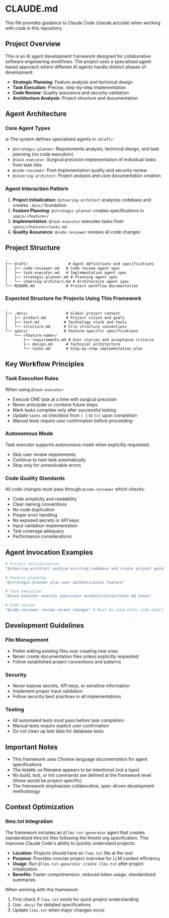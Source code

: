 <!-- https://github.com/lovemew67/claude-code-agents -->

# CLAUDE.md

This file provides guidance to Claude Code (claude.ai/code) when working with code in this repository.

## Project Overview

This is an AI agent development framework designed for collaborative software engineering workflows. The project uses a specialized agent-based approach where different AI agents handle distinct phases of development:

- **Strategic Planning**: Feature analysis and technical design
- **Task Execution**: Precise, step-by-step implementation
- **Code Review**: Quality assurance and security validation
- **Architecture Analysis**: Project structure and documentation

## Agent Architecture

### Core Agent Types
w
The system defines specialized agents in `/draft/`:

- `@strategic-planner`: Requirements analysis, technical design, and task planning (no code execution)
- `@task-executor`: Surgical precision implementation of individual tasks from task lists
- `@code-reviewer`: Post-implementation quality and security review
- `@steering-architect`: Project analysis and core documentation creation

### Agent Interaction Pattern

1. **Project Initialization**: `@steering-architect` analyzes codebase and creates `.docs/` foundation
2. **Feature Planning**: `@strategic-planner` creates specifications in `specs/<feature>/`
3. **Implementation**: `@task-executor` executes tasks from `specs/<feature>/tasks.md`
4. **Quality Assurance**: `@code-reviewer` reviews all code changes

## Project Structure

```
.
├── draft/                  # Agent definitions and specifications
│   ├── code-reviewer.md   # Code review agent spec
│   ├── task-executor.md   # Implementation agent spec
│   ├── strategic-planner.md # Planning agent spec
│   └── steering-architect.md # Architecture agent spec
└── READMD.md              # Project workflow documentation
```

### Expected Structure for Projects Using This Framework

```
.
├── .docs/                 # Global project context
│   ├── product.md         # Project vision and goals
│   ├── tech.md           # Technology stack and tools
│   └── structure.md      # File structure conventions
└── specs/                # Feature-specific specifications
    └── <feature-name>/
        ├── requirements.md # User stories and acceptance criteria
        ├── design.md      # Technical architecture
        └── tasks.md       # Step-by-step implementation plan
```

## Key Workflow Principles

### Task Execution Rules

When using `@task-executor`:
- Execute ONE task at a time with surgical precision
- Never anticipate or combine future steps
- Mark tasks complete only after successful testing
- Update `tasks.md` checkbox from `[ ]` to `[x]` upon completion
- Manual tests require user confirmation before proceeding

### Autonomous Mode

Task executor supports autonomous mode when explicitly requested:
- Skip user review requirements
- Continue to next task automatically
- Stop only for unresolvable errors

### Code Quality Standards

All code changes must pass through `@code-reviewer` which checks:
- Code simplicity and readability
- Clear naming conventions
- No code duplication
- Proper error handling
- No exposed secrets or API keys
- Input validation implementation
- Test coverage adequacy
- Performance considerations

## Agent Invocation Examples

```bash
# Project initialization
"@steering-architect analyze existing codebase and create project guidance files"

# Feature planning
"@strategic-planner plan user authentication feature"

# Task execution
"@task-executor execute specs/user-authentication/tasks.md tasks"

# Code review
"@code-reviewer review recent changes" # Must be used after code modifications
```

## Development Guidelines

### File Management
- Prefer editing existing files over creating new ones
- Never create documentation files unless explicitly requested
- Follow established project conventions and patterns

### Security
- Never expose secrets, API keys, or sensitive information
- Implement proper input validation
- Follow security best practices in all implementations

### Testing
- All automated tests must pass before task completion
- Manual tests require explicit user confirmation
- Do not clean up test data for database tests

## Important Notes

- This framework uses Chinese language documentation for agent specifications
- The `READMD.md` filename appears to be intentional (not a typo)
- No build, test, or lint commands are defined at the framework level (these would be project-specific)
- The framework emphasizes collaborative, spec-driven development methodology

## Context Optimization

### llms.txt Integration
The framework includes an `@llms-txt-generator` agent that creates standardized llms.txt files following the llmstxt.org specification. This improves Claude Code's ability to quickly understand projects:

- **Location**: Projects should have an `llms.txt` file at the root
- **Purpose**: Provides concise project overview for LLM context efficiency
- **Usage**: Run `@llms-txt-generator create llms.txt` after project initialization
- **Benefits**: Faster comprehension, reduced token usage, standardized summaries

When working with this framework:
1. First check if `llms.txt` exists for quick project understanding
2. Use `.docs/` for detailed specifications
3. Update `llms.txt` when major changes occur